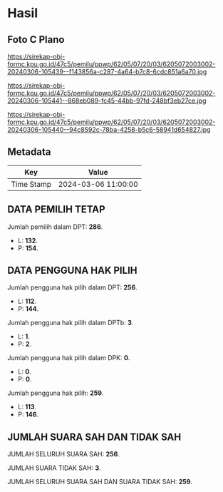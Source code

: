 # Hasil

## Foto C Plano

https://sirekap-obj-formc.kpu.go.id/47c5/pemilu/ppwp/62/05/07/20/03/6205072003002-20240306-105439--f143856a-c287-4a64-b7c8-6cdc851a6a70.jpg

https://sirekap-obj-formc.kpu.go.id/47c5/pemilu/ppwp/62/05/07/20/03/6205072003002-20240306-105441--868eb089-fc45-44bb-97fd-248bf3eb27ce.jpg

https://sirekap-obj-formc.kpu.go.id/47c5/pemilu/ppwp/62/05/07/20/03/6205072003002-20240306-105440--94c8592c-78ba-4258-b5c6-58941d654827.jpg


## Metadata

| Key        | Value               |
| ---------- | ------------------- |
| Time Stamp | 2024-03-06 11:00:00 |


## DATA PEMILIH TETAP

Jumlah pemilih dalam DPT: **286**.
 * L: **132**.
 * P: **154**.

## DATA PENGGUNA HAK PILIH

Jumlah pengguna hak pilih dalam DPT: **256**.
 * L: **112**.
 * P: **144**.

Jumlah pengguna hak pilih dalam DPTb: **3**.
 * L: **1**.
 * P: **2**.

Jumlah pengguna hak pilih dalam DPK: **0**.
 * L: **0**.
 * P: **0**.

Jumlah pengguna hak pilih: **259**.
 * L: **113**.
 * P: **146**.

## JUMLAH SUARA SAH DAN TIDAK SAH

JUMLAH SELURUH SUARA SAH: **256**.

JUMLAH SUARA TIDAK SAH: **3**.

JUMLAH SELURUH SUARA SAH DAN SUARA TIDAK SAH: **259**.


